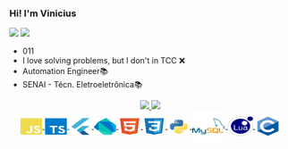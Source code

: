 ### Hi! I'm Vinicius

<div>
  <a href="https://instagram.com/vyni1208" target="_blank"><img src="https://img.shields.io/badge/-Instagram-%23E4405F?style=for-the-badge&logo=instagram&logoColor=white" target="_blank"></a>
  <a href="https://www.linkedin.com/in/vin%C3%ADcius-s-2b462421a/" target="_blank"><img src="https://img.shields.io/badge/-LinkedIn-%230077B5?style=for-the-badge&logo=linkedin&logoColor=white" target="_blank"></a> 
 </div>
 
- 011
- I love solving problems, but I don't in TCC ❌
- Automation Engineer📚  
- SENAI - Técn. Eletroeletrônica📚 

<div align="center">
  <a href="https://github.com/vyniexec">
  <img height="180em" src="https://github-readme-stats.vercel.app/api?username=vyniexec&show_icons=true&theme=tokyonight&include_all_commits=true&count_private=true"/>
  <img height="180em" src="https://github-readme-stats.vercel.app/api/top-langs/?username=vyniexec&layout=compact&langs_count=7&theme=tokyonight"/>
  <br/>
  <img align="center" alt="Vyni-JS" height="30" width="40" src="https://raw.githubusercontent.com/devicons/devicon/master/icons/javascript/javascript-plain.svg">
  <img align="center" alt="Vyni-TS" height="30" width="40" src="https://raw.githubusercontent.com/devicons/devicon/master/icons/typescript/typescript-plain.svg">
  <img align="center" alt="Vyni-Flutter" height="30" width="40" src="https://raw.githubusercontent.com/devicons/devicon/master/icons/flutter/flutter-original.svg">
  <img align="center" alt="Vyni-Dart" height="30" width="40" src="https://raw.githubusercontent.com/devicons/devicon/master/icons/dart/dart-original.svg">
  <img align="center" alt="Vyni-HTML" height="30" width="40" src="https://raw.githubusercontent.com/devicons/devicon/master/icons/html5/html5-original.svg">
  <img align="center" alt="Vyni-CSS" height="30" width="40" src="https://raw.githubusercontent.com/devicons/devicon/master/icons/css3/css3-original.svg">
  <img align="center" alt="Vyni-Python" height="30" width="40" src="https://raw.githubusercontent.com/devicons/devicon/master/icons/python/python-original.svg">
  <img align="center" alt="Vyni-MYSQL" height="55" width="60" src="https://github.com/devicons/devicon/blob/master/icons/mysql/mysql-original-wordmark.svg">
  <img align="center" alt="Vyni-LUA" height="35" width="45" src="https://github.com/devicons/devicon/blob/master/icons/lua/lua-original-wordmark.svg">
  <img align="center" alt="Vyni-C-Embarcada" height="35" width="45" src="https://github.com/devicons/devicon/blob/master/icons/c/c-original.svg">
</div>

